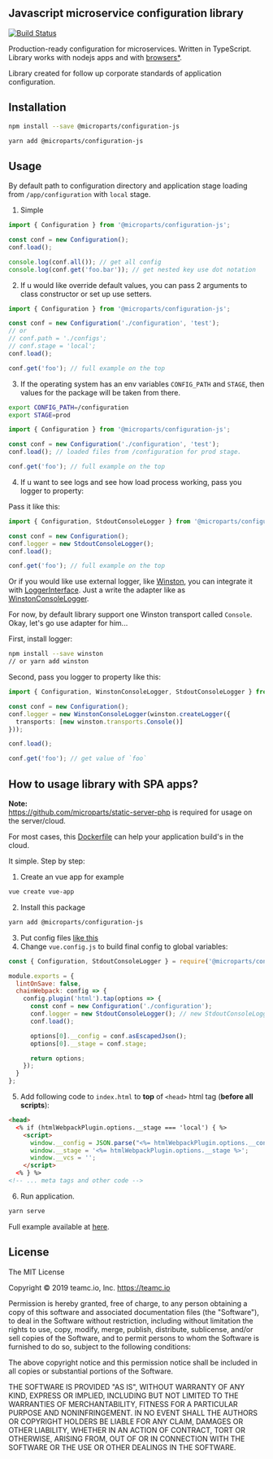 Javascript microservice configuration library
---------------------------------------------

[![Build Status](https://travis-ci.org/microparts/configuration-js.svg?branch=master)](https://travis-ci.org/microparts/configuration-js)

Production-ready configuration for microservices. Written in TypeScript.
Library works with nodejs apps and with [browsers*](#how-to-usage-library-with-spa-apps).

Library created for follow up corporate standards of application configuration.

## Installation

```bash
npm install --save @microparts/configuration-js

yarn add @microparts/configuration-js
```

## Usage

By default path to configuration directory and application stage
loading from `/app/configuration` with `local` stage.

1) Simple
```ts
import { Configuration } from '@microparts/configuration-js';

const conf = new Configuration();
conf.load();

console.log(conf.all()); // get all config
console.log(conf.get('foo.bar')); // get nested key use dot notation
```

2) If u would like override default values, you can pass 2 arguments to
class constructor or set up use setters.

```ts
import { Configuration } from '@microparts/configuration-js';

const conf = new Configuration('./configuration', 'test');
// or
// conf.path = './configs';
// conf.stage = 'local';
conf.load();

conf.get('foo'); // full example on the top
```

3) If the operating system has an env variables `CONFIG_PATH` and `STAGE`,
then values for the package will be taken from there.

```bash
export CONFIG_PATH=/configuration
export STAGE=prod
```

```ts
import { Configuration } from '@microparts/configuration-js';

const conf = new Configuration('./configuration', 'test');
conf.load(); // loaded files from /configuration for prod stage.

conf.get('foo'); // full example on the top
```

4) If u want to see logs and see how load process working,
pass you logger to property:

Pass it like this:
```ts
import { Configuration, StdoutConsoleLogger } from '@microparts/configuration-js';

const conf = new Configuration();
conf.logger = new StdoutConsoleLogger();
conf.load();

conf.get('foo'); // full example on the top
```

Or if you would like use external logger, like [Winston](https://github.com/winstonjs/winston), you can
integrate it with [LoggerInterface](./src/logger-interface.ts). Just a write the adapter like as [WinstonConsoleLogger](./src/winston-console-logger.ts).

For now, by default library support one Winston transport called `Console`.
Okay, let's go use adapter for him...

First, install logger:
```bash
npm install --save winston
// or yarn add winston
```

Second, pass you logger to property like this:
```ts
import { Configuration, WinstonConsoleLogger, StdoutConsoleLogger } from '@microparts/configuration-js';

const conf = new Configuration();
conf.logger = new WinstonConsoleLogger(winston.createLogger({
  transports: [new winston.transports.Console()]
}));

conf.load();

conf.get('foo'); // get value of `foo`
```

## How to usage library with SPA apps?

**Note:** <br>
https://github.com/microparts/static-server-php is required for usage on the server/cloud.

For most cases, this [Dockerfile](./example/vue-app/Dockerfile) can help your application build's in the cloud.

It simple. Step by step:

1. Create an vue app for example
```bash
vue create vue-app
```
2. Install this package
```bash
yarn add @microparts/configuration-js
```
3. Put config files [like this](./example/vue-app/configuration)
4. Change `vue.config.js` to build final config to global variables:
```js
const { Configuration, StdoutConsoleLogger } = require('@microparts/configuration-js');

module.exports = {
  lintOnSave: false,
  chainWebpack: config => {
    config.plugin('html').tap(options => {
      const conf = new Configuration('./configuration');
      conf.logger = new StdoutConsoleLogger(); // new StdoutConsoleLogger(true); // for debug
      conf.load();

      options[0].__config = conf.asEscapedJson();
      options[0].__stage = conf.stage;

      return options;
    });
  }
};
```
5. Add following code to `index.html` to **top** of `<head>` html tag (**before all scripts**):
```html
<head>
  <% if (htmlWebpackPlugin.options.__stage === 'local') { %>
    <script>
      window.__config = JSON.parse("<%= htmlWebpackPlugin.options.__config %>");
      window.__stage = '<%= htmlWebpackPlugin.options.__stage %>';
      window.__vcs = '';
    </script>
  <% } %>
<!-- ... meta tags and other code -->
```
6. Run application.
```bash
yarn serve
```

Full example available at [here](./example/vue-app).

## License

The MIT License

Copyright © 2019 teamc.io, Inc. https://teamc.io

Permission is hereby granted, free of charge, to any person obtaining a copy
of this software and associated documentation files (the "Software"), to deal
in the Software without restriction, including without limitation the rights
to use, copy, modify, merge, publish, distribute, sublicense, and/or sell
copies of the Software, and to permit persons to whom the Software is
furnished to do so, subject to the following conditions:

The above copyright notice and this permission notice shall be included in
all copies or substantial portions of the Software.

THE SOFTWARE IS PROVIDED "AS IS", WITHOUT WARRANTY OF ANY KIND, EXPRESS OR
IMPLIED, INCLUDING BUT NOT LIMITED TO THE WARRANTIES OF MERCHANTABILITY,
FITNESS FOR A PARTICULAR PURPOSE AND NONINFRINGEMENT. IN NO EVENT SHALL THE
AUTHORS OR COPYRIGHT HOLDERS BE LIABLE FOR ANY CLAIM, DAMAGES OR OTHER
LIABILITY, WHETHER IN AN ACTION OF CONTRACT, TORT OR OTHERWISE, ARISING FROM,
OUT OF OR IN CONNECTION WITH THE SOFTWARE OR THE USE OR OTHER DEALINGS IN
THE SOFTWARE.
